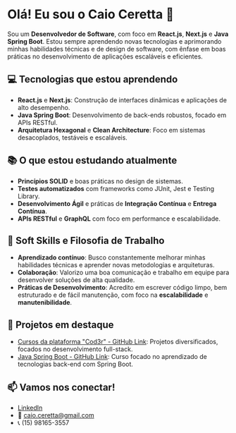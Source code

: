 # Olá! Eu sou o Caio Ceretta 👋

Sou um **Desenvolvedor de Software**, com foco em **React.js**, **Next.js** e **Java Spring Boot**. Estou sempre aprendendo novas tecnologias e aprimorando minhas habilidades técnicas e de design de software, com ênfase em boas práticas no desenvolvimento de aplicações escaláveis e eficientes.

## 💻 Tecnologias que estou aprendendo

- **React.js** e **Next.js**: Construção de interfaces dinâmicas e aplicações de alto desempenho.
- **Java Spring Boot**: Desenvolvimento de back-ends robustos, focado em APIs RESTful.
- **Arquitetura Hexagonal** e **Clean Architecture**: Foco em sistemas desacoplados, testáveis e escaláveis.

## 📚 O que estou estudando atualmente

- **Princípios SOLID** e boas práticas no design de sistemas.
- **Testes automatizados** com frameworks como JUnit, Jest e Testing Library.
- **Desenvolvimento Ágil** e práticas de **Integração Contínua** e **Entrega Contínua**.
- **APIs RESTful** e **GraphQL** com foco em performance e escalabilidade.

## 🧠 Soft Skills e Filosofia de Trabalho

- **Aprendizado contínuo**: Busco constantemente melhorar minhas habilidades técnicas e aprender novas metodologias e arquiteturas.
- **Colaboração**: Valorizo uma boa comunicação e trabalho em equipe para desenvolver soluções de alta qualidade.
- **Práticas de Desenvolvimento**: Acredito em escrever código limpo, bem estruturado e de fácil manutenção, com foco na **escalabilidade** e **manutenibilidade**.

## 🔧 Projetos em destaque

- [Cursos da plataforma "Cod3r" - GitHub Link](https://github.com/CaioCeretta/Cod3r): Projetos diversificados, focados no desenvolvimento full-stack.
- [Java Spring Boot - GitHub Link](https://github.com/CaioCeretta/udemy-chad-spring-boot): Curso focado no aprendizado de tecnologias back-end com Spring Boot.

## 📫 Vamos nos conectar!

- [LinkedIn](https://linkedin.com/in/caioceretta)
- 📧 caio.ceretta@gmail.com
- 📞 (15) 98165-3557
